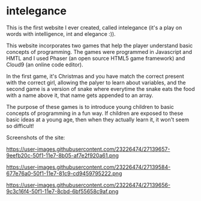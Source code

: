 # intelegance



This is the first website I ever created, called intelegance (it's a play on words with intelligence, int and elegance :)). 

This website incorporates two games that help the player understand basic concepts of programming. The games were programmed in Javascript and HMTL and I used Phaser (an open source HTML5 game framework) and Cloud9 (an online code editor). 


In the first game, it's Christmas and you have match the correct present with the correct girl, allowing the palyer to learn about variables, and the second game is a version of snake where everytime the snake eats the food with a name above it, that name gets appended to an array. 

The purpose of these games is to introduce young children to basic concepts of programming in a fun way. If children are exposed to these basic ideas at a young age, then when they actually learn it, it won't seem so difficult! 


Screenshots of the site:

https://user-images.githubusercontent.com/23226474/27139657-9eefb20c-50f1-11e7-8b05-af7e2f920a61.png

https://user-images.githubusercontent.com/23226474/27139584-677e76a0-50f1-11e7-81c9-cd9459795222.png

https://user-images.githubusercontent.com/23226474/27139656-9c3c16f4-50f1-11e7-8cbd-6bf55658c9af.png

